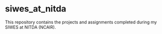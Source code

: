 # siwes_at_nitda
This repository contains the projects and assignments completed during my SIWES at NITDA (NCAIR).
